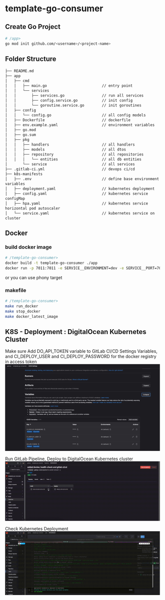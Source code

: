 # template-go-consumer

## Create Go Project
```sh
# /app>
go mod init github.com/<username>/<project-name>
```

## Folder Structure

```
├── README.md
├── app
│   ├── cmd
│   │   ├── main.go                         // entry point
│   │   └── services
│   │       ├── services.go                 // run all services
│   │       ├── config.service.go           // init config
│   │       └── goroutine.service.go        // init goroutines
│   ├── config
│   │   └── config.go                       // all config models
│   ├── Dockerfile                          // dockerfile
│   ├── env.example.yaml                    // environment variables
│   ├── go.mod
│   ├── go.sum
│   ├── pkg
│   │   ├── handlers                        // all handlers
│   │   ├── models                          // all dtos
│   │   ├── repository                      // all repositories
│   │   │   └── entities                    // all db entities
│       └── service                         // all services
├── .gitlab-ci.yml                          // devops ci/cd
├── k8s-manifests
│   ├── .env                                // define base environment variables
│   ├── deployment.yaml                     // kubernetes deployment
│   ├── config.yaml                         // kubernetes service configMap
│   ├── hpa.yaml                            // kubernetes service horizontal pod autoscaler
│   └── service.yaml                        // kubernetes service on cluster
```

## Docker
### build docker image
```sh
# /template-go-consumer>
docker build -t template-go-consumer ./app
docker run -p 7011:7011 -e SERVICE__ENVIRONMENT=dev -e SERVICE__PORT=7011 --name template-go-consumer template-go-consumer
```
or you can use phony target
### makefile
```sh
# /template-go-consumer>
make run_docker
make stop_docker
make docker_latest_image
```

## K8S - Deployment : DigitalOcean Kubernetes Cluster

Make sure Add DO_API_TOKEN variable to GitLab CI/CD Settings Variables, and CI_DEPLOY_USER and CI_DEPLOY_PASSWORD for the docker registry in access token
![Screenshot](etc/gitlab-variables.png?raw=true)

Run GitLab Pipeline, Deploy to DigitalOcean Kubernetes cluster
![Gif](etc/gitlab-pipeline-deploy-dok.gif)

Check Kubernetes Deployment
![Gif](etc/check-kubernetes-deployment.gif)